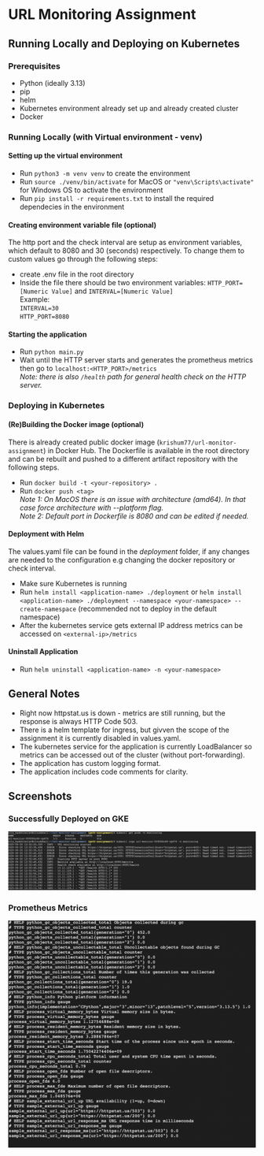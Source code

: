 # URL Monitoring Assignment

## Running Locally and Deploying on Kubernetes
### Prerequisites 
- Python (ideally 3.13)
- pip
- helm
- Kubernetes environment already set up and already created cluster
- Docker

### Running Locally (with Virtual environment - venv)
#### Setting up the virtual environment
- Run `python3 -m venv venv` to create the environment 
- Run `source ./venv/bin/activate` for MacOS or `"venv\Scripts\activate"` for Windows OS to activate the environment
- Run `pip install -r requirements.txt` to install the required dependecies in the environment
#### Creating environment variable file (optional)
The http port and the check interval are setup as environment variables, which default to 8080 and 30 (seconds) respectively. To change them to custom values go through  the following steps:
- create .env file in the root directory
- Inside the file there should be two environment variables: `HTTP_PORT=[Numeric Value]` and `INTERVAL=[Numeric Value]`  
Example:  
   `INTERVAL=30`  
  `HTTP_PORT=8080`
#### Starting the application
- Run `python main.py`
- Wait until the HTTP server starts and generates the prometheus metrics then go to `localhost:<HTTP_PORT>/metrics`  
*Note: there is also `/health` path for general health check on the HTTP server.*
### Deploying in Kubernetes
#### (Re)Building the Docker image (optional)
There is already created public docker image (`krishum77/url-monitor-assignment`) in Docker Hub. The Dockerfile is available in the root directory and can be rebuilt and pushed to a different artifact repository with the following steps.
- Run `docker build -t <your-repository> .`
- Run `docker push <tag>`  
*Note 1: On MacOS there is an issue with architecture (amd64). In that case force architecture with --platform flag.*  
*Note 2: Default port in Dockerfile is 8080 and can be edited if needed.*
#### Deployment with Helm
The values.yaml file can be found in the *deployment* folder, if any changes are needed to the configuration e.g changing the docker repository or check interval.
- Make sure Kubernetes is running
- Run `helm install <application-name> ./deployment` or `helm install <application-name> ./deployment --namespace <your-namespace> --create-namespace` (recommended not to deploy in the default namespace)
- After the kubernetes service gets external IP address metrics can be accessed on `<external-ip>/metrics`
#### Uninstall Application
- Run `helm uninstall <application-name> -n <your-namespace>`

## General Notes 
- Right now httpstat.us is down - metrics are still running, but the response is always HTTP Code 503.
- There is a helm template for ingress, but givven the scope of the assignment it is currently disabled in values.yaml.
- The kubernetes service for the application is currently LoadBalancer so metrics can be accessed out of the cluster (without port-forwarding).
- The application has custom logging format.
- The application includes code comments for clarity.
## Screenshots
### Successfully Deployed on GKE
![Screenshot](assets/ScreenshotGKE.png)
### Prometheus Metrics 
![Screenshot](assets/ScreenshotMetrics.png)
  
